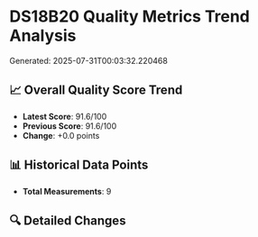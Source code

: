 
# DS18B20 Quality Metrics Trend Analysis
Generated: 2025-07-31T00:03:32.220468

## 📈 Overall Quality Score Trend
- **Latest Score**: 91.6/100
- **Previous Score**: 91.6/100
- **Change**: +0.0 points

## 📊 Historical Data Points
- **Total Measurements**: 9

## 🔍 Detailed Changes

